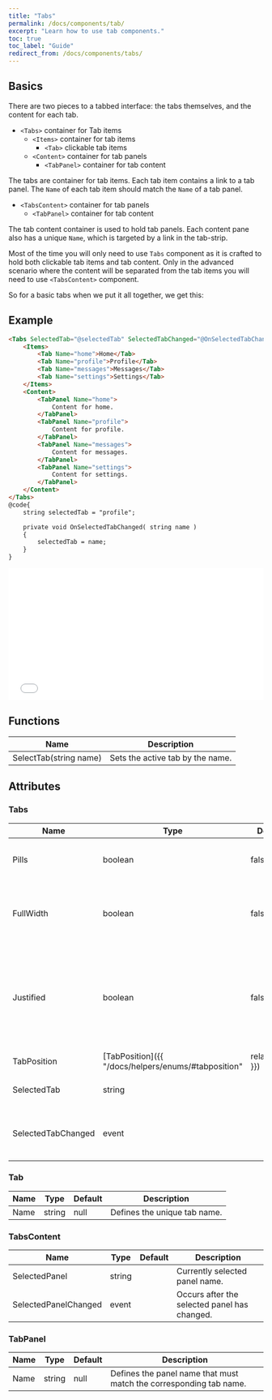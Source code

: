 ```yaml
---
title: "Tabs"
permalink: /docs/components/tab/
excerpt: "Learn how to use tab components."
toc: true
toc_label: "Guide"
redirect_from: /docs/components/tabs/
---
```


## Basics

There are two pieces to a tabbed interface: the tabs themselves, and the content for each tab.

- `<Tabs>` container for Tab items
  - `<Items>` container for tab items
    - `<Tab>` clickable tab items
  - `<Content>` container for tab panels
    - `<TabPanel>` container for tab content

The tabs are container for tab items. Each tab item contains a link to a tab panel. The `Name` of each tab item should match the `Name` of a tab panel.

- `<TabsContent>` container for tab panels
  - `<TabPanel>` container for tab content

The tab content container is used to hold tab panels. Each content pane also has a unique `Name`, which is targeted by a link in the tab-strip.

Most of the time you will only need to use `Tabs` component as it is crafted to hold both clickable tab items and tab content. Only in the advanced scenario where the content will be separated from the tab items you will need to use `<TabsContent>` component.

So for a basic tabs when we put it all together, we get this:

## Example

```html
<Tabs SelectedTab="@selectedTab" SelectedTabChanged="@OnSelectedTabChanged">
    <Items>
        <Tab Name="home">Home</Tab>
        <Tab Name="profile">Profile</Tab>
        <Tab Name="messages">Messages</Tab>
        <Tab Name="settings">Settings</Tab>
    </Items>
    <Content>
        <TabPanel Name="home">
            Content for home.
        </TabPanel>
        <TabPanel Name="profile">
            Content for profile.
        </TabPanel>
        <TabPanel Name="messages">
            Content for messages.
        </TabPanel>
        <TabPanel Name="settings">
            Content for settings.
        </TabPanel>
    </Content>
</Tabs>
@code{
    string selectedTab = "profile";

    private void OnSelectedTabChanged( string name )
    {
        selectedTab = name;
    }
}
```

<iframe src="/examples/tabs/basic/" frameborder="0" scrolling="no" style="width:100%;height:260px;"></iframe>

## Functions

| Name                    | Description                                                                                 |
|-------------------------|---------------------------------------------------------------------------------------------|
| SelectTab(string name)  | Sets the active tab by the name.                                                            |

## Attributes

### Tabs

| Name                | Type                                                                       | Default          | Description                                                                                           |
|---------------------|----------------------------------------------------------------------------|------------------|-------------------------------------------------------------------------------------------------------|
| Pills               | boolean                                                                    | false            | Makes the tab items to appear as pills.                                                               |
| FullWidth           | boolean                                                                    | false            | Makes the tab items to extend the full available width.                                               |
| Justified           | boolean                                                                    | false            | Makes the tab items to extend the full available width, but every item will be the same width.        |
| TabPosition         | [TabPosition]({{ "/docs/helpers/enums/#tabposition" | relative_url }})     | Top              | Defines the placement of a tab items.                                                                 |
| SelectedTab         | string                                                                     |                  | Currently selected tab name.                                                                          |
| SelectedTabChanged  | event                                                                      |                  | Occurs after the selected tab has changed.                                                            |

### Tab

| Name                | Type                                                                       | Default          | Description                                                                                           |
|---------------------|----------------------------------------------------------------------------|------------------|-------------------------------------------------------------------------------------------------------|
| Name                | string                                                                     | null             | Defines the unique tab name.                                                                          |

### TabsContent

| Name                | Type                                                                       | Default          | Description                                                                                           |
|---------------------|----------------------------------------------------------------------------|------------------|-------------------------------------------------------------------------------------------------------|
| SelectedPanel       | string                                                                     |                  | Currently selected panel name.                                                                        |
| SelectedPanelChanged | event                                                                     |                  | Occurs after the selected panel has changed.                                                          |

### TabPanel

| Name                | Type                                                                       | Default          | Description                                                                                           |
|---------------------|----------------------------------------------------------------------------|------------------|-------------------------------------------------------------------------------------------------------|
| Name                | string                                                                     | null             | Defines the panel name that must match the corresponding tab name.                                    |